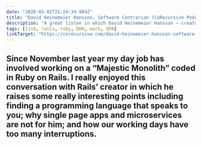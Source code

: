 ```yaml
---
date: "2020-03-02T21:24:34.984Z"
title: "David Heinemeier Hansson, Software Contrarian (CoRecursive Podcast)"
description: "A great listen in which David Heinemeier Hansson – creator of Ruby on Rails – talks about why we should find a programming language that speaks to us, and why single page apps and microservices are not for him."
tags: [link, rails, ruby, DHH, work, SPA]
linkTarget: "https://corecursive.com/david-heinemeier-hansson-software-contrarian-transcript/"
---
```

Since November last year my day job has involved working on a “Majestic Monolith” coded in Ruby on Rails. I really enjoyed this conversation with Rails’ creator in which he raises some really interesting points including finding a programming language that speaks to you; why single page apps and microservices are not for him; and how our working days have too many interruptions.
---
